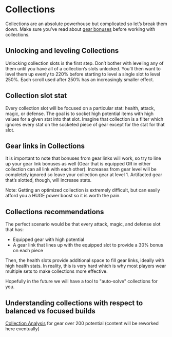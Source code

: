# Collections
Collections are an absolute powerhouse but complicated so let’s break them down. Make sure you’ve read about [gear bonuses](https://www.questland-handbook.com/gearing/gear) before working with collections.

## Unlocking and leveling Collections
Unlocking collection slots is the first step. Don’t bother with leveling any of them until you have all of a collection’s slots unlocked. You’ll then want to level them up evenly to 220% before starting to level a single slot to level 250%. Each scroll used after 250% has an increasingly smaller effect.

## Collection slot stat
Every collection slot will be focused on a particular stat: health, attack, magic, or defense. The goal is to socket high potential items with high values for a given stat into that slot. Imagine that collection is a filter which ignores every stat on the socketed piece of gear except for the stat for that slot.

## Gear links in Collections
It is important to note that bonuses from gear links will work, so try to line up your gear link bonuses as well (Gear that is equipped OR in either collection can all link with each other). Increases from gear level will be completely ignored so leave your collection gear at level 1. Artifacted gear that’s slotted, though, will increase stats.

Note: Getting an optimized collection is extremely difficult, but can easily afford you a HUGE power boost so it is worth the pain.

## Collections recommendations
The perfect scenario would be that every attack, magic, and defense slot that has:

- Equipped gear with high potential
- A gear link that lines up with the equipped slot to provide a 30% bonus on each piece

Then, the health slots provide additional space to fill gear links, ideally with high health stats. In reality, this is very hard which is why most players wear multiple sets to make collections more effective.

Hopefully in the future we will have a tool to "auto-solve" collections for you.

## Understanding collections with respect to balanced vs focused builds
[Collection Analysis](https://docs.google.com/document/d/17YQPAsSc0ceVwgv_ZUADImQBwBXqGmeoipztyUZb3EM) for gear over 200 potential (content will be reworked here eventually)